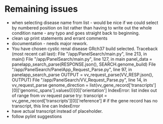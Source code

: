 # Remaining issues
* when selecting disease name from list - would be nice if we could select by numbered position on list rather than having to write out the whole condition name - any typo and goes straight back to beginning. 
* clean up print statements and errant comments
* documentation - needs major rework.
* You have chosen cystic renal disease
    GRch37 build selected.
    Traceback (most recent call last):
    File "/app/PanelSearch/main.py", line 213, in <module>
        main()
    File "/app/PanelSearch/main.py", line 127, in main
        panel_data = panelapp_search_parse(RESPONSE.json(), SEARCH.genome_build)
    File "/app/PanelSearch/PanelApp_Request_Parse.py", line 97, in panelapp_search_parse
        OUTPUT = vv_request_parse(VV_RESP.json(), OUTPUT)
    File "/app/PanelSearch/VV_Request_Parse.py", line 14, in vv_request_parse
        genome_direction = list(vv_gene_record['transcripts'][0]['genomic_spans'].values())[0]['orientation']
    IndexError: list index out of range
from vv request parse
    try:
            transcript = vv_gene_record['transcripts'][0]['reference'] # if the gene record has no transcript, this line can IndexError
* have actual transcript instead of placeholder.
* follow pylint suggestions